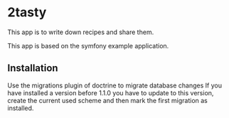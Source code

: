 # 2tasty
This app is to write down recipes and share them.

This app is based on the symfony example application.

## Installation
Use the migrations plugin of doctrine to migrate database changes
If you have installed a version before 1.1.0 you have to update to this version, create the current used scheme and then mark the first migration as installed.
